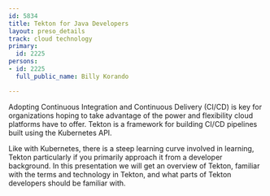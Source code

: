 ```yaml
---
id: 5834
title: Tekton for Java Developers
layout: preso_details
track: cloud technology
primary:
  id: 2225
persons:
- id: 2225
  full_public_name: Billy Korando

---
```

Adopting Continuous Integration and Continuous Delivery (CI/CD) is key for organizations hoping to take advantage of the power and flexibility cloud platforms have to offer. Tekton is a framework for building CI/CD pipelines built using the Kubernetes API.

Like with Kubernetes, there is a steep learning curve involved in learning, Tekton particularly if you primarily approach it from a developer background. In this presentation we will get an overview of Tekton, familiar with the terms and technology in Tekton, and what parts of Tekton developers should be familiar with.